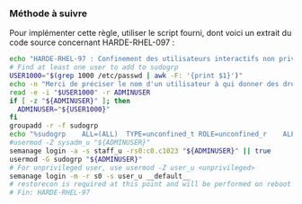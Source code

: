 
### Méthode à suivre

Pour implémenter cette règle, utiliser le script fourni, dont voici un extrait du code source concernant HARDE-RHEL-097 :

``` {.bash .numberLines}
echo "HARDE-RHEL-97 : Confinement des utilisateurs interactifs non privilégiés"
# Find at least one user to add to sudogrp
USER1000="$(grep 1000 /etc/passwd | awk -F: '{print $1}')"
echo -n "Merci de préciser le nom d'un utilisateur à qui donner des droits administrateur [$USER1000] ? "
read -e -i "$USER1000" -r ADMINUSER
if [ -z "${ADMINUSER}" ]; then
  ADMINUSER="${USER1000}"
fi
groupadd -r -f sudogrp
echo "%sudogrp    ALL=(ALL)  TYPE=unconfined_t ROLE=unconfined_r    ALL" >/etc/sudoers.d/15group
#usermod -Z sysadm_u "${ADMINUSER}"
semanage login -a -s staff_u -rs0:c0.c1023 "${ADMINUSER}" || true
usermod -G sudogrp "${ADMINUSER}"
# For unprivileged user, use usermod -Z user_u <unprivileged>
semanage login -m -r s0 -s user_u __default__
# restorecon is required at this point and will be performed on reboot
# Fin: HARDE-RHEL-97
```

